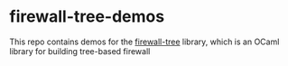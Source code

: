 # firewall-tree-demos

This repo contains demos for the [firewall-tree](https://gitlab.com/darrenldl/ocaml-firewall-tree) library, which is an OCaml library for building tree-based firewall
